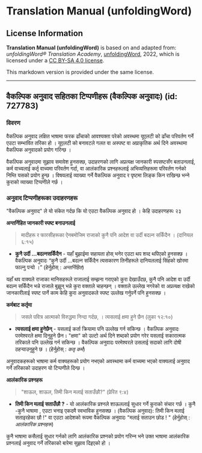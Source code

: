 # Translation Manual (unfoldingWord)

## License Information

**Translation Manual (unfoldingWord)** is based on and adapted from: _unfoldingWord® Translation Academy_, [unfoldingWord](https://unfoldingword.org/utw), 2022, which is licensed under a [CC BY-SA 4.0 license](https://creativecommons.org/licenses/by-sa/4.0/legalcode.en).

This markdown version is provided under the same license.



--------------------------------

## वैकल्पिक अनुवाद सहितका टिप्पणीहरू (वैकल्पिक अनुवादः) (id: 727783)

### विवरण

वैकल्पिक अनुवाद लक्षित भाषामा फरक ढाँचाको आवश्यक्ता परेको अवस्थमा यूएलटी को ढाँचा परिवर्तण गर्ने एउटा सम्भावित तरिका हो । यूएलटी को बनावटले गलत वा अस्पष्ट वा अप्राकृतिक अर्थ दिने अवस्थामा वैकल्पिक अनुवादको प्रयोग गरिन्छ ।

वैकल्पिक अनुवादमा सुझाव समावेश हुनसक्छ, उदाहरणको लागि अप्रत्यक्ष जानकारी स्पसष्टसँग बताउनलाई, कर्म वाच्यलाई कर्तृ वाच्यमा परिवर्तण गर्दा, वा आलंकारिक प्रश्नहरूलाई अभिव्यत्तिहरूमा परिवर्तण गर्नको निम्ति यसको प्रयोग हुन्छ । विषयलाई व्याख्या गर्ने वैकल्पिक अनुवाद र पृष्टमा लिङ्क किन राखिन्छ भन्‍ने कुराको व्याख्या टिप्पणीले गर्छ ।

### अनुवाद टिप्पणीहरूका उदाहरणहरू

"वैकल्पिक अनुवाद" ले यो संकेत गर्दछ कि यो एउटा वैकल्पिक अनुवाद हो । केहि उदाहरणहरूः २३

**अन्तर्निहित जानकारी स्पष्ट बनाउनलाई**

> मादीहरू र फारसीहरूका ऐनबमोजिम राजाको कुनै पनि आदेश वा उर्दी बदल्न सकिँदैन । (दानियल ६:१५)

* **कुनै उर्दी ...बदल्नसकिँदैन** \- यहाँ बुझाईमा सहायता होस् भनेर एउटा थप शव्द थपिएको हुनसक्छ । वैकल्पिक अनुवादः “कुनै उर्दी ...बदल्न सकिँदैन त्यसकारण तिनीहरूले दानियललाई सिंहको खोरमा फाल्नु पर्‍यो ।” (हेर्नुहोस् : *अन्तर्निहित*)

यहाँ थप वाक्यले राजाका मानिसहरूले राजालाई सम्झना गराएको कुरा देखाउँदछ, कुनै पनि आदेश वा उर्दी बदल्न सकिँदैन भन्ने राजाले बुझून् भन्ने कुरा वक्ताले चाहन्छन् । वक्ताले उल्लेख नगरेको वा अप्रत्यक्ष राखेको जानकारीलाई स्पष्ट पार्ने काम केहि कुरा अनुवादकले स्पष्ट उल्लेख गर्नुपर्ने पनि हुनसक्छ ।

**कर्मबाट कर्तृमा**

> जसले पवित्र आत्‍माको विरुद्धमा निन्‍दा गर्दछ, । त्‍यसलाई क्षमा हुने छैन (लुका १२:१०)

* **त्‍यसलाई क्षमा हुनेछैन्** \- यसलाई कर्ता क्रियामा पनि उल्लेख गर्न सकिन्छ । वैकल्पिक अनुवादः परमेश्‍वरले क्षमा दिनुहुने छैन। "क्षमा" को उल्टो अर्थ दिने शब्दको प्रयोग गरेर यसलाई सकारात्मक तरिकाले पनि उल्लेख गर्न सकिन्छ । वैकल्पिक अनुवादः परमेश्‍वरले उसलाई सदाको लागि दोषी ठहर्‍याउनुहुने छ । (हेर्नुहोस् : *कतृ कर्म*)

अनुवादकहरूको भाषामा कर्म वाक्यहरूको प्रयोग नभएको अवस्थामा कर्म वाच्यमा भएको वाक्यलाई अनुवाद गर्ने तरिकाको उदाहरण यो टिप्पणीले दिन्छ ।

**आलंकारिक प्रश्नहरू**

> "शाऊल, शाऊल, तिमी किन मलाई सताउँछौ?" (प्रेरित ९:४)

* **तिमी किन मलाई सताउँछौ ?** \- यो आलंकारिक प्रश्नले शाऊललाई सुधार गर्ने कुराको संचार गर्छ । कुनै \-कुनै भाषामा , एउटा भनाइ एकदमै स्वभाविक हुनसक्छ । (वैकल्पिक अनुवाद): तिमी किन मलाई सताइरहेका छौ !" वा एउटा आदेशको रूपमा वैकल्पिक अनुवादः "मलाई सताउन छोड ! " (हेर्नुहोस् : *आलंकारिक प्रश्नहरू*)

कुनै भाषामा कसैलाई सुधार गर्नको लागि आलंकारिक प्रश्नको प्रयोग गरिन्‍न भने उक्त भाषामा आलंकारिक प्रश्नलाई अनुवाद गर्ने तरिकाको बारेमा सुझाव दिइएको हो ।


